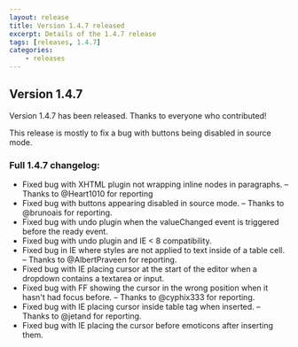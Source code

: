 ```yaml
---
layout: release
title: Version 1.4.7 released
excerpt: Details of the 1.4.7 release
tags: [releases, 1.4.7]
categories:
    - releases
---
```

## Version 1.4.7

Version 1.4.7 has been released. Thanks to everyone who contributed!

This release is mostly to fix a bug with buttons being disabled in source mode.


### Full 1.4.7 changelog:

<div class="well">
	<ul>
		<li>Fixed bug with XHTML plugin not wrapping inline nodes in paragraphs.
			&ndash; Thanks to @Heart1010 for reporting</li>
		<li>Fixed bug with buttons appearing disabled in source mode.
			&ndash; Thanks to @brunoais for reporting.</li>
		<li>Fixed bug with undo plugin when the valueChanged event is triggered before the ready event.</li>
		<li>Fixed bug with undo plugin and IE < 8 compatibility.</li>
		<li>Fixed bug in IE where styles are not applied to text inside of a table cell.
			&ndash; Thanks to @AlbertPraveen for reporting.</li>
		<li>Fixed bug with IE placing cursor at the start of the editor when a dropdown contains a textarea or input.</li>
		<li>Fixed bug with FF showing the cursor in the wrong position when it hasn't had focus before.
			&ndash; Thanks to @cyphix333 for reporting.</li>
		<li>Fixed bug with IE placing cursor inside table tag when inserted.
			&ndash; Thanks to @jetand for reporting.</li>
		<li>Fixed bug with IE placing the cursor before emoticons after inserting them.</li>
	</ul>
</div>
